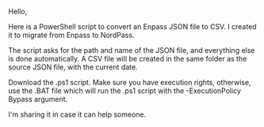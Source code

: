 Hello,

Here is a PowerShell script to convert an Enpass JSON file to CSV.
I created it to migrate from Enpass to NordPass.

The script asks for the path and name of the JSON file, and everything else is done automatically.
A CSV file will be created in the same folder as the source JSON file, with the current date.

Download the .ps1 script. Make sure you have execution rights, otherwise, use the .BAT file which will run the .ps1 script with the -ExecutionPolicy Bypass argument.

I'm sharing it in case it can help someone.
